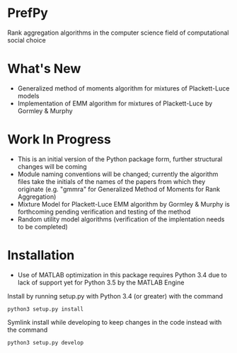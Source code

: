 PrefPy
======

Rank aggregation algorithms in the computer science field of computational social choice


What's New
==========

- Generalized method of moments algorithm for mixtures of Plackett-Luce models
- Implementation of EMM algorithm for mixtures of Plackett-Luce by Gormley & Murphy


Work In Progress
================

- This is an initial version of the Python package form, further structural changes will be coming
- Module naming conventions will be changed; currently the algorithm files take the initials of the names of the papers from which they originate (e.g. "gmmra" for Generalized Method of Moments for Rank Aggregation)
- Mixture Model for Plackett-Luce EMM algorithm by Gormley & Murphy is forthcoming pending verification and testing of the method
- Random utility model algorithms (verification of the implentation needs to be completed)


Installation
============

- Use of MATLAB optimization in this package requires Python 3.4 due to lack of support yet for Python 3.5 by the MATLAB Engine

Install by running setup.py with Python 3.4 (or greater) with the command

    python3 setup.py install

Symlink install while developing to keep changes in the code instead with the command

    python3 setup.py develop
